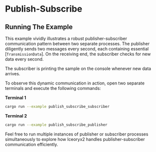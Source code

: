 # Publish-Subscribe

## Running The Example

This example vividly illustrates a robust publisher-subscriber communication
pattern between two separate processes. The publisher diligently sends two
messages every second, each containing essential [`TransmissionData`]. On the
receiving end, the subscriber checks for new data every second.

The subscriber is printing the sample on the console whenever new data arrives.

To observe this dynamic communication in action, open two separate terminals
and execute the following commands:

**Terminal 1**

```sh
cargo run --example publish_subscribe_subscriber
```

**Terminal 2**

```sh
cargo run --example publish_subscribe_publisher
```

Feel free to run multiple instances of publisher or subscriber processes
simultaneously to explore how Iceoryx2 handles publisher-subscriber communication
efficiently.
